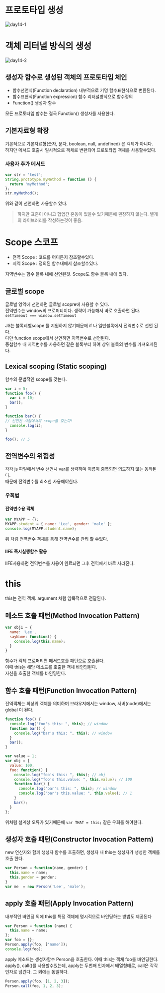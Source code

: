 # 프로토타입 생성
![day14-1](../img/day14-1.png)
# 객체 리터널 방식의 생성
![day14-2](../img/day14-2.png)

## 생성자 함수로 생성된 객체의 프로토타입 체인
- 함수선언식(Function declaration) 
  내부적으로 기명 함수표현식으로 변환된다.
- 함수표현식(Function expression) 
  함수 리터널방식으로 함수정의
- Function() 생성자 함수

모든 프로토타입 함수는 결국 Function() 생성자를 사용한다.

## 기본자료형 확장
기본적으로 기본자료형(숫자, 문자, boolean, null, undefined) 은 객체가 아니다.  
하지만 메서드 호출시 일시적으로 객체로 변환되어 프로토타입 객체를 사용할수있다.  

### 사용자 추가 메서드
```javascript
var str = 'test';
String.prototype.myMethod = function () {
  return 'myMethod'; 
};
str.myMethod();
```
위와 같이 선언하면 사용할수 있다.

> 하지만 표준이 아니고 협업간 혼동이 있을수 있기때문에 권장하지 않는다. 별개의 라이브러리를 작성하는것이 좋음. 

# Scope 스코프

- 전역 Scope : 코드를 어디든지 참조할수있다.
- 지역 Scope : 정의된 함수내에서 참조할수있다.

지역변수는 함수 블록 내에 선언된것. Scope도 함수 블록 내에 있다.

## 글로벌 scope
글로벌 영역에 선언하면 글로벌 scopre에 사용할 수 있다.  
전역변수는 window의 프로퍼티이다. 생략이 가능해서 바로 호출하면 된다.  
`setTimeout === window.setTimeout`

JS는 블록레벨scope 를 지원하지 않기때문에 if 나 일반블록에서 전역변수로 선언 된다.  
다만 function scope에서 선언하면 지역변수로 선언된다.   
중첩함수 내 지역변수를 사용하면 같은 블록부터 하여 상위 블록의 변수를 가져오게된다.

## Lexical scoping (Static scoping)
함수의 문법적인 scope를 갖는다.
```javascript
var i = 5; 
function foo() { 
  var i = 10; 
  bar();
} 

function bar() { 
// 선언된 시점에서의 scope를 갖는다! 
  console.log(i); 
} 

foo(); // 5
```

## 전역변수의 위험성
각각 js 파일에서 변수 선언시 var를 생략하며 이름이 중복되면 의도하지 않는 동작된다.  
때문에 전역변수를 최소한 사용해야한다.

### 우회법
#### 전역변수용 객체
```javascript
var MYAPP = {}; 
MYAPP.student = { name: 'Lee', gender: 'male' }; 
console.log(MYAPP.student.name);
```

위 처럼 전역변수 객체를 통해 전역변수를 관리 할 수있다.

#### IIFE 즉시실행함수 활용
IIFE사용하면 전역변수를 사용이 완료되면 그후 전역에서 바로 사라진다.


# this
this는 전역 객체. argument 처럼 암묵적으로 전달된다.

## 메소드 호출 패턴(Method Invocation Pattern)
```javascript
var obj1 = {
  name: 'Lee',
  sayName: function() {
    console.log(this.name);
  }
}
```

함수가 객체 프로퍼티면 메서드호출 패턴으로 호출된다.  
이때 this는 해당 메소드를 호출한 객체 바인딩된다.  
자신을 호출한 객체를 바인딩한다.  

## 함수 호출 패턴(Function Invocation Pattern)
전역객체는 최상위 객체를 의미하며 브라우저에서는 window, 서버(node)에서는 global 이 된다.
```javascript
function foo() { 
  console.log("foo's this: ", this); // window 
  function bar() {
    console.log("bar's this: ", this); // window
  } 
  bar();
}

var value = 1;
var obj = {
  value: 100,
  foo: function() {
    console.log("foo's this: ", this); // obj 
    console.log("foo's this.value: ", this.value); // 100 
    function bar() {
      console.log("bar's this: ", this); // window
      console.log("bar's this.value: ", this.value); // 1
    }
    bar();
  }
};
```
위처럼 설계상 오류가 있기때문에 `var THAT = this;` 같은 우회를 해야한다.

## 생성자 호출 패턴(Constructor Invocation Pattern)
new 연산자와 함께 생성자 함수를 호출하면, 생성자 내 this는 생성자가 생성한 객체를 호출 한다.
```javascript
var Person = function(name, gender) {
  this.name = name;
  this.gender = gender;
}
var me  = new Person('Lee', 'male');
```

## apply 호출 패턴(Apply Invocation Pattern)
내부적인 바인딩 외에 this를 특정 객체에 명시적으로 바인딩하는 방법도 제공된다
```javascript
var Person = function (name) {
  this.name = name;
};
var foo = {};
Person.apply(foo, ['name']);
console.log(foo); 
```

apply 메소드는 생성자함수 Person을 호출한다. 이때 this는 객체 foo를 바인딩한다.  
apply(), call()를 사용할수있는데, apply는 두번째 인자에서 배열형태로, call은 각각 인자로 넘긴다. 그 외에는 동일하다.
```javascript
Person.apply(foo, [1, 2, 3]); 
Person.call(foo, 1, 2, 3);
```